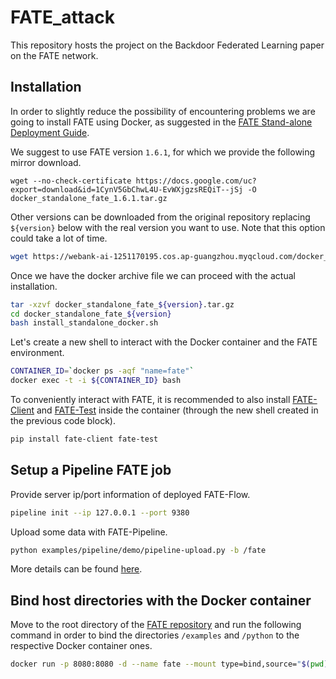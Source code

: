 # FATE_attack

This repository hosts the project on the Backdoor Federated Learning paper on the FATE network.

## Installation

In order to slightly reduce the possibility of encountering problems we are going to install FATE using Docker, as suggested in the [FATE Stand-alone Deployment Guide](https://github.com/FederatedAI/FATE/blob/master/standalone-deploy/README.md).

We suggest to use FATE version `1.6.1`, for which we provide the following mirror download.

```
wget --no-check-certificate https://docs.google.com/uc?export=download&id=1CynV5GbChwL4U-EvWXjgzsREQiT--jSj -O docker_standalone_fate_1.6.1.tar.gz
```

Other versions can be downloaded from the original repository replacing `${version}` below with the real version you want to use.
Note that this option could take a lot of time.

```bash
wget https://webank-ai-1251170195.cos.ap-guangzhou.myqcloud.com/docker_standalone_fate_${version}.tar.gz
```

Once we have the docker archive file we can proceed with the actual installation.

```bash
tar -xzvf docker_standalone_fate_${version}.tar.gz
cd docker_standalone_fate_${version}
bash install_standalone_docker.sh
```

Let's create a new shell to interact with the Docker container and the FATE environment.

```bash
CONTAINER_ID=`docker ps -aqf "name=fate"`
docker exec -t -i ${CONTAINER_ID} bash
```

To conveniently interact with FATE, it is recommended to also install [FATE-Client](https://github.com/FederatedAI/FATE/blob/master/python/fate_client) and [FATE-Test](https://github.com/FederatedAI/FATE/blob/master/python/fate_test) inside the container (through the new shell created in the previous code block).

```bash
pip install fate-client fate-test
```

## Setup a Pipeline FATE job

Provide server ip/port information of deployed FATE-Flow.

```bash
pipeline init --ip 127.0.0.1 --port 9380
```

Upload some data with FATE-Pipeline.

```bash
python examples/pipeline/demo/pipeline-upload.py -b /fate
```

More details can be found [here](https://github.com/FederatedAI/FATE/blob/master/examples/pipeline/README.rst).

## Bind host directories with the Docker container

Move to the root directory of the [FATE repository](https://github.com/FederatedAI/FATE) and run the following command in order to bind the directories `/examples` and `/python` to the respective Docker container ones.

```bash
docker run -p 8080:8080 -d --name fate --mount type=bind,source="$(pwd)/examples,target=/fate/examples" --mount type=bind,source="$(pwd)/python,target=/fate/python" fate:1.6.1
```